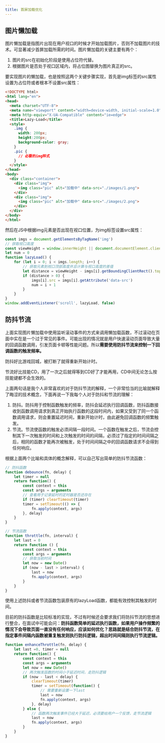 ```yaml
---
title: 首屏加载优化
---
```

## 图片懒加载

图片懒加载是指图片出现在用户视口的时候才开始加载图片，否则不加载图片的技术。可显著减少首屏加载所需的时间。图片懒加载的关键主要有两个：

1. 图片的src在初始化阶段是使用占位符代替。
2. 根据图片是否处于视口区域内，将占位图替换为图片真正的src。

要实现图片的懒加载，也是按照这两个关键步骤实现，首先是img标签的src属性设置为占位符或者根本不设置src属性：

```html
<!DOCTYPE html>
<html lang="en">
<head>
  <meta charset="UTF-8">
  <meta name="viewport" content="width=device-width, initial-scale=1.0">
  <meta http-equiv="X-UA-Compatible" content="ie=edge">
  <title>Lazy-Load</title>
  <style>
    .img {
      width: 200px;
      height:200px;
      background-color: gray;
    }
    .pic {
      // 必要的img样式
    }
  </style>
</head>
<body>
  <div class="container">
    <div class="img">
      <img class="pic" alt="加载中" data-src="./images/1.png">
    </div>
    <div class="img">
      <img class="pic" alt="加载中" data-src="./images/2.png">
    </div>
  </div>
</body>
</html>
```

然后在JS中根据img元素是否出现在视口位置，为img标签设置src属性：

```js
const imgs = document.getElementsByTagName('img')
// 获取视口高度
const viewHeight = window.innerHeight || document.documentElement.clientHeight
let num = 0
function lazyLoad() {
    for (let i = 0; i < imgs.length; i++) {
        // 获取元素到视口顶部高度并且计算与视口高度的差值
        let distance = viewHeight - imgs[i].getBoundingClientRect().top
        if (distance > 0) {
            imgs[i].src = imgs[i].getAttribute('data-src')
            num = i + 1
        }
    }
}
window.addEventListener('scroll', lazyLoad, false)
```

## 防抖节流

上面实现图片懒加载中使用监听滚动事件的方式来调用懒加载函数，不过滚动在页面中实在是一个过于常见的事件。可能出现的情况就是用户快速滚动页面导致大量的回调函数调用，引发页面卡顿等性能问题。所以**需要使用防抖节流来控制一下回调函数的触发频率。**

防抖好比游戏回城，被打断了就得重新开始计时。

节流好比技能CD，用了一次之后就得等到CD好了才能再用，CD中间无论怎么按技能键都不会生效的。

上面两句话是我个人非常喜欢的对于防抖节流的解释，一个非常恰当的比喻就解释了晦涩的技术概念，下面再说一下我每个人对于防抖和节流的理解：

1. 防抖。防抖用于控制函数触发的频率，防抖会延迟执行回调函数，防抖函数接收到函数调用请求到真正开始执行函数的这段时间内，如果又受到了同一个函数调用请求，则会重置延迟时间，重新开始计时，由此避免回调函数的频繁触发。
2. 节流。节流使函数的触发必须间隔一段时间。一个函数在触发之后，节流会控制其下一次触发的时间和上次触发的时间的间隔，必须过了指定的时间间隔之后，相同的函数才能再次被触发，处于时间间隔之中的回调函数请求不会得到任何响应。

根据上面两个比喻和具体的概念解释，可以自己写出简单的防抖节流函数：

````js
// 防抖函数
function debounce(fn, delay) {
    let timer = null
    return function() {
        const context = this
        const args = arguments
        // 查看用于记录延时的定时器是否还存在
        if (timer) clearTimeout(timer)
        timer = setTimeout(() => {
            fn.apply(context, args)
        }, delay)
    } 
}

// 节流函数
function throttle(fn, interval) {
    let last = 0
    return function () {
        const context = this
        const args = arguments
        // 获取当前时间
        let now = new Date()
        if (now - last > interval) {
            last = now
            fn.apply(context, args)
        }
    }
}
````

使用上述防抖或者节流函数包装原有的lazyLoad函数，都能有效控制其触发的时间。

目前的防抖函数是比较标准的实现，不过有时候还会要求我们将防抖节流的思想进行整合，在面试中可能会问：**防抖函数简单的延迟执行函数，如果用户操作频繁的情况下会导致页面一直没有任何响应，应该如何优化？思路就是结合防抖节流，在指定事件间隔内函数被重复触发则执行防抖逻辑，超出时间间隔则执行节流逻辑。**

```js
function enhanceThrottle(fn, delay) {
    let last =0, timer = null
    return function() {
        const context = this
        const args = arguments
        let now = new Date()
        // 两次触发函数的时间小于延迟时间，走防抖逻辑
        if (now - last < delay) {
            clearTimeout(timer)
            timer = setTimeout(function() {
                // 需要重新设置一下last
                last = now
                fn.apply(context, args)
            }, delay)
        } else {
            // 函数两次触发事件已经大于延迟，必须要给用户一个反馈，走节流逻辑
            last = now
            fn.apply(context, args)
        }
    }
}
```
